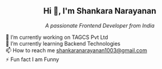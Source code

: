 <h2 align="center">Hi 👋, I'm Shankara Narayanan</h2>
<p align="center"><em align="center">A passionate Frontend Developer from India</em></p>

🔭 I’m currently working on TAGCS Pvt Ltd</br>
🌱 I’m currently learning Backend Technologies</br>
📫 How to reach me shankaranarayanan1003@gmail.com</br>
⚡ Fun fact I am Funny</br>
